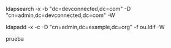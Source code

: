 ldapsearch -x -b "dc=devconnected,dc=com" -D "cn=admin,dc=devconnected,dc=com" -W

ldapadd -x -c -D "cn=admin,dc=example,dc=org" -f ou.ldif -W

prueba
